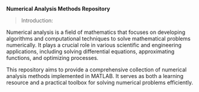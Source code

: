 **Numerical Analysis Methods Repository**

>Introduction:

Numerical analysis is a field of mathematics that focuses on developing algorithms and computational techniques to solve mathematical problems numerically. 
It plays a crucial role in various scientific and engineering applications, including solving differential equations, approximating functions, and optimizing processes.

This repository aims to provide a comprehensive collection of numerical analysis methods implemented in MATLAB. It serves as both a learning resource and a practical toolbox for solving numerical problems efficiently.

